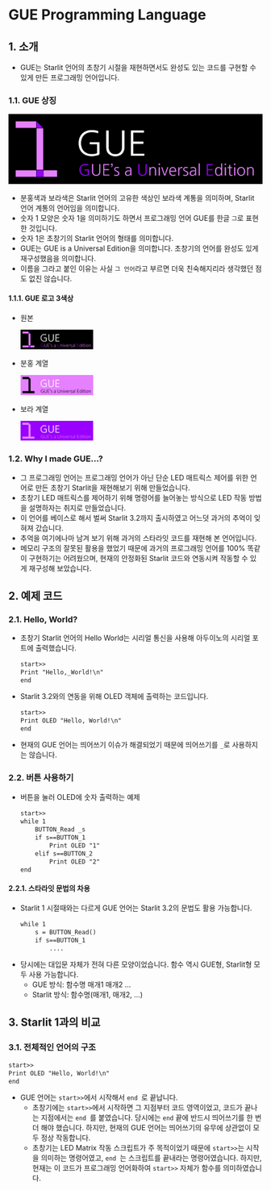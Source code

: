 # GUE Programming Language

## 1. 소개

- GUE는 Starlit 언어의 초창기 시절을 재현하면서도 완성도 있는 코드를 구현할 수 있게 만든 프로그래밍 언어입니다.

### 1.1. GUE 상징

<img src = "../res/GUE/GUELogo.png">

- 분홍색과 보라색은 Starlit 언어의 고유한 색상인 보라색 계통을 의미하며, Starlit 언어 계통의 언어임을 의미합니다.
- 숫자 1 모양은 숫자 1을 의미하기도 하면서 프로그래밍 언어 GUE를 한글 `그`로 표현한 것입니다.
- 숫자 1은 초창기의 Starlit 언어의 형태를 의미합니다.
- GUE는 GUE is a Universal Edition을 의미합니다. 초창기의 언어를 완성도 있게 재구성했음을 의미합니다.
- 이름을 그라고 붙인 이유는 사실 `그 언어`라고 부르면 더욱 친숙해지리라 생각했던 점도 없진 않습니다.

#### 1.1.1. GUE 로고 3색상

- 원본

  <img src = "../res/GUE/GUELogo.png" width = "30%">

- 분홍 계열

  <img src = "../res/GUE/GUELogo2.png" width = "30%">

- 보라 계열

  <img src = "../res/GUE/GUELogo3.png" width = "30%">

### 1.2. Why I made GUE...?

- 그 프로그래밍 언어는 프로그래밍 언어가 아닌 단순 LED 매트릭스 제어를 위한 언어로 만든 초창기 Starlit을 재현해보기 위해 만들었습니다.
- 초창기 LED 매트릭스를 제어하기 위해 명령어를 늘어놓는 방식으로 LED 작동 방법을 설명하자는 취지로 만들었습니다.
- 이 언어를 베이스로 해서 벌써 Starlit 3.2까지 출시하였고 어느덧 과거의 추억이 잊혀져 갔습니다.
- 추억을 여기에나마 남겨 보기 위해 과거의 스타라잇 코드를 재현해 본 언어입니다.
- 메모리 구조의 잘못된 활용을 했었기 때문에 과거의 프로그래밍 언어를 100% 똑같이 구현하기는 어려웠으며, 현재의 안정화된 Starlit 코드와 연동시켜 작동할 수 있게 재구성해 보았습니다.

## 2. 예제 코드

### 2.1. Hello, World?

- 초창기 Starlit 언어의 Hello World는 시리얼 통신을 사용해 아두이노의 시리얼 포트에 출력했습니다.
  ```
  start>>
  Print "Hello,_World!\n"
  end 
  ```
  
- Starlit 3.2와의 연동을 위해 OLED 객체에 출력하는 코드입니다.
  ```
  start>>
  Print OLED "Hello, World!\n"
  end 
  ```

- 현재의 GUE 언어는 띄어쓰기 이슈가 해결되었기 때문에 띄어쓰기를 `_`로 사용하지는 않습니다.

### 2.2. 버튼 사용하기

- 버튼을 눌러 OLED에 숫자 출력하는 예제
  ```
  start>>
  while 1
      BUTTON_Read _s
      if s==BUTTON_1
          Print OLED "1"
      elif s==BUTTON_2
          Print OLED "2"
  end 
  ```

#### 2.2.1. 스타라잇 문법의 차용

- Starlit 1 시절때와는 다르게 GUE 언어는 Starlit 3.2의 문법도 활용 가능합니다.
  ```
  while 1
      s = BUTTON_Read()
      if s==BUTTON_1
          ....
  ```
- 당시에는 대입문 자체가 전혀 다른 모양이었습니다. 함수 역시 GUE형, Starlit형 모두 사용 가능합니다.
  - GUE 방식: 함수명 매개1 매개2 ...
  - Starlit 방식: 함수명(매개1, 매개2, ...)
 
## 3. Starlit 1과의 비교

### 3.1. 전체적인 언어의 구조

  ```
  start>>
  Print OLED "Hello, World!\n"
  end 
  ```

  - GUE 언어는 `start>>`에서 시작해서 `end `로 끝납니다.
    - 초창기에는 `start>>`에서 시작하면 그 지점부터 코드 영역이었고, 코드가 끝나는 지점에서는 `end `를 붙였습니다. 당시에는 `end` 끝에 반드시 띄어쓰기를 한 번 더 해야 했습니다. 하지만, 현재의 GUE 언어는 띄어쓰기의 유무에 상관없이 모두 정상 작동합니다.
    - 초창기는 LED Matrix 작동 스크립트가 주 목적이었기 때문에 `start>>`는 시작을 의미하는 명령어였고, `end `는 스크립트를 끝내라는 명령어였습니다. 하지만, 현재는 이 코드가 프로그래밍 언어화하여 `start>>` 자체가 함수를 의미하였습니다.
